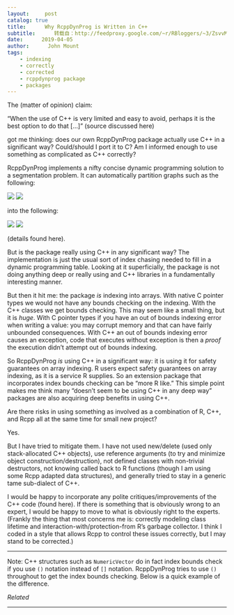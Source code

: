 ```yaml
---
layout:     post
catalog: true
title:      Why RcppDynProg is Written in C++
subtitle:      转载自：http://feedproxy.google.com/~r/RBloggers/~3/ZsvvMjyzYf4/
date:      2019-04-05
author:      John Mount
tags:
    - indexing
    - correctly
    - corrected
    - rcppdynprog package
    - packages
---
```






The (matter of opinion) claim:

> 
“When the use of C++ is very limited and easy to avoid, perhaps it is the best option to do that […]”
(source discussed here)


got me thinking: does our own RcppDynProg package actually use C++ in a significant way? Could/should I port it to C? Am I informed enough to use something as complicated as C++ correctly?



RcppDynProg implements a nifty concise dynamic programming solution to a segmentation problem. It can automatically partition graphs such as the following:

![](https://i2.wp.com/www.win-vector.com/blog/wp-content/uploads/2019/04/README-r1-1.png?resize=660%2C495)
![](https://i2.wp.com/www.win-vector.com/blog/wp-content/uploads/2019/04/README-r1-1.png?resize=660%2C495)


into the following:

![](https://i2.wp.com/www.win-vector.com/blog/wp-content/uploads/2019/04/README-r2-1.png?resize=660%2C495)
![](https://i2.wp.com/www.win-vector.com/blog/wp-content/uploads/2019/04/README-r2-1.png?resize=660%2C495)


(details found here).

But is the package really using C++ in any significant way? The implementation is just the usual sort of index chasing needed to fill in a dynamic programming table. Looking at it superficially, the package is not doing anything deep or really using and C++ libraries in a fundamentally interesting manner.

But then it hit me: the package *is* indexing into arrays. With native C pointer types we would not have any bounds checking on the indexing. With the C++ classes we get bounds checking. This may seem like a small thing, but it is *huge*. With C pointer types if you have an out of bounds indexing error when writing a value: you may corrupt memory and that can have fairly unbounded consequences. With C++ an out of bounds indexing error causes an exception, code that executes without exception is then a *proof* the execution didn’t attempt out of bounds indexing.

So RcppDynProg *is* using C++ in a significant way: it is using it for safety guarantees on array indexing. R users expect safety guarantees on array indexing, as it is a service R supplies. So an extension package that incorporates index bounds checking can be “more R like.” This simple point makes me think many “doesn’t seem to be using C++ in any deep way” packages are also acquiring deep benefits in using C++.

Are there risks in using something as involved as a combination of R, C++, and Rcpp all at the same time for small new project?

Yes.

But I have tried to mitigate them. I have not used new/delete (used only stack-allocated C++ objects), use reference arguments (to try and minimize object construction/destruction), not defined classes with non-trivial destructors, not knowing called back to R functions (though I am using some Rcpp adapted data structures), and generally tried to stay in a generic tame sub-dialect of C++.

I would be happy to incorporate any polite critiques/improvements of the C++ code (found here). If there is something that is obviously wrong to an expert, I would be happy to move to what is obviously right to the experts. (Frankly the thing that most concerns me is: correctly modeling class lifetime and interaction-with/protection-from R’s garbage collector. I think I coded in a style that allows Rcpp to control these issues correctly, but I may stand to be corrected.)

---

Note: C++ structures such as `NumericVector` do in fact index bounds check if you use `()` notation instead of `[]` notation. RcppDynProg tries to use `()` throughout to get the index bounds checking. Below is a quick example of the difference.


*Related*








---
